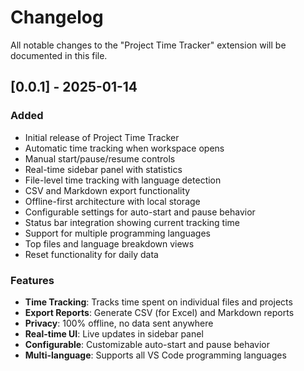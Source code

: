 # Changelog

All notable changes to the "Project Time Tracker" extension will be documented in this file.

## [0.0.1] - 2025-01-14

### Added
- Initial release of Project Time Tracker
- Automatic time tracking when workspace opens
- Manual start/pause/resume controls
- Real-time sidebar panel with statistics
- File-level time tracking with language detection
- CSV and Markdown export functionality
- Offline-first architecture with local storage
- Configurable settings for auto-start and pause behavior
- Status bar integration showing current tracking time
- Support for multiple programming languages
- Top files and language breakdown views
- Reset functionality for daily data

### Features
- **Time Tracking**: Tracks time spent on individual files and projects
- **Export Reports**: Generate CSV (for Excel) and Markdown reports
- **Privacy**: 100% offline, no data sent anywhere
- **Real-time UI**: Live updates in sidebar panel
- **Configurable**: Customizable auto-start and pause behavior
- **Multi-language**: Supports all VS Code programming languages
